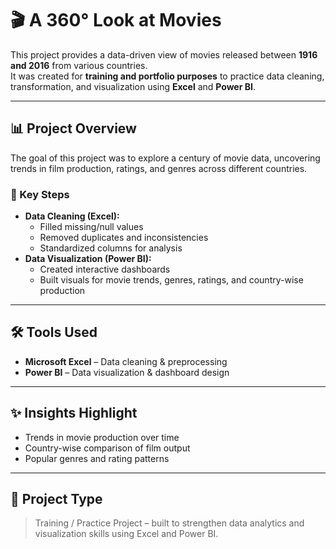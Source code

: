 # 🎬 A 360° Look at Movies

This project provides a data-driven view of movies released between **1916 and 2016** from various countries.  
It was created for **training and portfolio purposes** to practice data cleaning, transformation, and visualization using **Excel** and **Power BI**.

---

## 📊 Project Overview
The goal of this project was to explore a century of movie data, uncovering trends in film production, ratings, and genres across different countries.  

### 🔧 Key Steps
- **Data Cleaning (Excel):**
  - Filled missing/null values
  - Removed duplicates and inconsistencies
  - Standardized columns for analysis
- **Data Visualization (Power BI):**
  - Created interactive dashboards
  - Built visuals for movie trends, genres, ratings, and country-wise production

---

## 🛠️ Tools Used
- **Microsoft Excel** – Data cleaning & preprocessing  
- **Power BI** – Data visualization & dashboard design  

---

## ✨ Insights Highlight
- Trends in movie production over time  
- Country-wise comparison of film output  
- Popular genres and rating patterns  

---

## 📁 Project Type
> Training / Practice Project – built to strengthen data analytics and visualization skills using Excel and Power BI.
